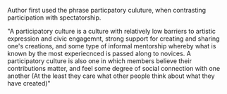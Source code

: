 
Author first used the phrase particpatory culuture, when contrasting participation with spectatorship. 

"A participatory culture is a culture with relatively low barriers to artistic expression and civic engagemnt, strong support for creating and sharing one's creations, and some type of informal mentorship whereby what is known by the most experiecnced is passed along to novices. A participatory culture is also one in which members believe their contributions matter, and feel some degree of social connection with one another (At the least they care what other people think about what they have created)"

